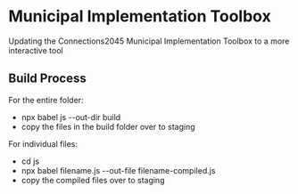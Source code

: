 # Municipal Implementation Toolbox
Updating the Connections2045 Municipal Implementation Toolbox to a more interactive tool

## Build Process
For the entire folder:
- npx babel js --out-dir build
- copy the files in the build folder over to staging

For individual files:
- cd js
- npx babel filename.js --out-file filename-compiled.js
- copy the compiled files over to staging